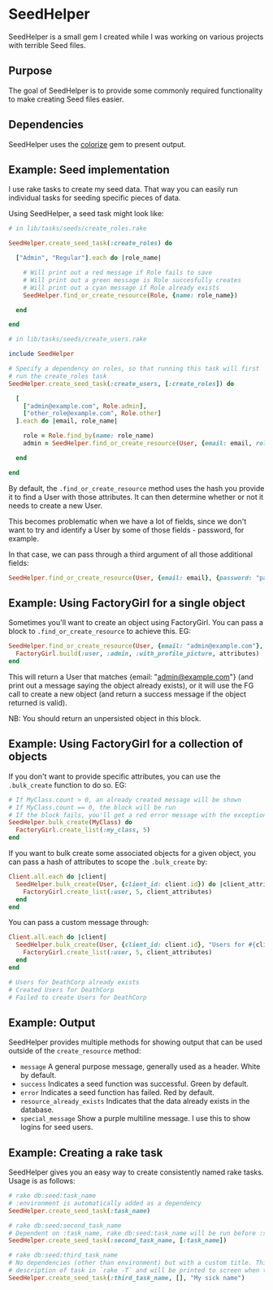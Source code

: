 # SeedHelper

SeedHelper is a small gem I created while I was working on various projects with terrible Seed files.

## Purpose

The goal of SeedHelper is to provide some commonly required functionality to make creating Seed files easier.

## Dependencies

SeedHelper uses the [colorize](https://github.com/fazibear/colorize) gem to present output.

## Example: Seed implementation

I use rake tasks to create my seed data. That way you can easily run individual tasks for seeding specific pieces of data.

Using SeedHelper, a seed task might look like:

```ruby
# in lib/tasks/seeds/create_roles.rake

SeedHelper.create_seed_task(:create_roles) do

  ["Admin", "Regular"].each do |role_name|

    # Will print out a red message if Role fails to save
    # Will print out a green message is Role succesfully creates
    # Will print out a cyan message if Role already exists
    SeedHelper.find_or_create_resource(Role, {name: role_name})

  end

end

# in lib/tasks/seeds/create_users.rake

include SeedHelper

# Specify a dependency on roles, so that running this task will first
# run the create_roles task
SeedHelper.create_seed_task(:create_users, [:create_roles]) do

  [
    ["admin@example.com", Role.admin],
    ["other_role@example.com", Role.other]
  ].each do |email, role_name|

    role = Role.find_by(name: role_name)
    admin = SeedHelper.find_or_create_resource(User, {email: email, role: role_name})

  end

end
```

By default, the `.find_or_create_resource` method uses the hash you provide it to find a User with those attributes. It can then determine whether or not it needs to create a new User.

This becomes problematic when we have a lot of fields, since we don't want to try and identify a User by some of those fields - password, for example.

In that case, we can pass through a third argument of all those additional fields:

```ruby
SeedHelper.find_or_create_resource(User, {email: email}, {password: "password", role: role_name})
```

## Example: Using FactoryGirl for a single object

Sometimes you'll want to create an object using FactoryGirl. You can pass a block to `.find_or_create_resource` to achieve this. EG:

```ruby
SeedHelper.find_or_create_resource(User, {email: "admin@example.com"}, {password: "Alligator8"}) do |attributes|
  FactoryGirl.build(:user, :admin, :with_profile_picture, attributes)
end
```

This will return a User that matches {email: "admin@example.com"} (and print out a message saying the object already exists), or it will use the FG call to create a new object (and return a success message if the object returned is valid).

NB: You should return an unpersisted object in this block.

## Example: Using FactoryGirl for a collection of objects

If you don't want to provide specific attributes, you can use the `.bulk_create` function to do so. EG:

```ruby
# If MyClass.count > 0, an already created message will be shown
# If MyClass.count == 0, the block will be run
# If the block fails, you'll get a red error message with the exception printed out.
SeedHelper.bulk_create(MyClass) do
  FactoryGirl.create_list(:my_class, 5)
end
```

If you want to bulk create some associated objects for a given object, you can pass a hash of attributes to scope the `.bulk_create` by:

```ruby
Client.all.each do |client|
  SeedHelper.bulk_create(User, {client_id: client.id}) do |client_attributes|
    FactoryGirl.create_list(:user, 5, client_attributes)
  end
end
```

You can pass a custom message through:

```ruby
Client.all.each do |client|
  SeedHelper.bulk_create(User, {client_id: client.id}, "Users for #{client.name}") do |client_attributes|
    FactoryGirl.create_list(:user, 5, client_attributes)
  end
end

# Users for DeathCorp already exists
# Created Users for DeathCorp
# Failed to create Users for DeathCorp
```

## Example: Output

SeedHelper provides multiple methods for showing output that can be used outside of the `create_resource` method:

- `message` A general purpose message, generally used as a header. White by default.
- `success` Indicates a seed function was successful. Green by default.
- `error` Indicates a seed function has failed. Red by default.
- `resource_already_exists` Indicates that the data already exists in the database.
- `special_message` Show a purple multiline message. I use this to show logins for seed users.

## Example: Creating a rake task

SeedHelper gives you an easy way to create consistently named rake tasks. Usage is as follows:

```ruby
# rake db:seed:task_name
# :environment is automatically added as a dependency
SeedHelper.create_seed_task(:task_name)

# rake db:seed:second_task_name
# Dependent on :task_name, rake db:seed:task_name will be run before :second_task_name
SeedHelper.create_seed_task(:second_task_name, [:task_name])

# rake db:seed:third_task_name
# No dependencies (other than environment) but with a custom title. This will show up as
# description of task in `rake -T` and will be printed to screen when task runs
SeedHelper.create_seed_task(:third_task_name, [], "My sick name")
```
